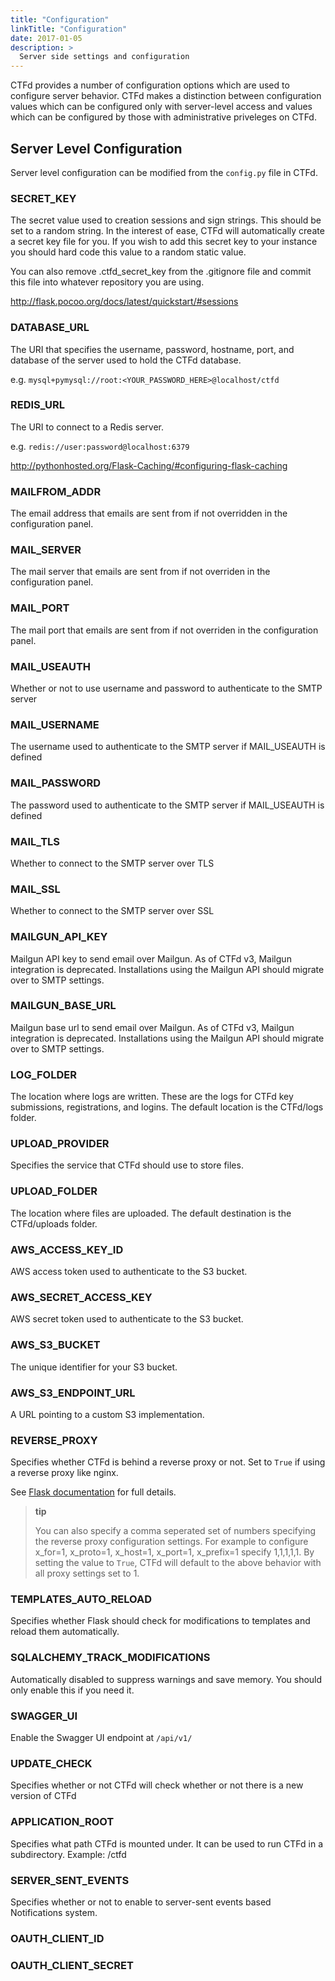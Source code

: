 ```yaml
---
title: "Configuration"
linkTitle: "Configuration"
date: 2017-01-05
description: >
  Server side settings and configuration
---
```


CTFd provides a number of configuration options which are used to
configure server behavior. CTFd makes a distinction between
configuration values which can be configured only with server-level
access and values which can be configured by those with administrative
priveleges on CTFd.

## Server Level Configuration

Server level configuration can be modified from the `config.py` file in
CTFd.

### SECRET_KEY

The secret value used to creation sessions and sign strings. This should
be set to a random string. In the interest of ease, CTFd will
automatically create a secret key file for you. If you wish to add this
secret key to your instance you should hard code this value to a random
static value.

You can also remove .ctfd_secret_key from the .gitignore file and
commit this file into whatever repository you are using.

<http://flask.pocoo.org/docs/latest/quickstart/#sessions>

### DATABASE_URL

The URI that specifies the username, password, hostname, port, and
database of the server used to hold the CTFd database.

e.g. `mysql+pymysql://root:<YOUR_PASSWORD_HERE>@localhost/ctfd`

### REDIS_URL

The URI to connect to a Redis server.

e.g. `redis://user:password@localhost:6379`

<http://pythonhosted.org/Flask-Caching/#configuring-flask-caching>

### MAILFROM_ADDR

The email address that emails are sent from if not overridden in the
configuration panel.

### MAIL_SERVER

The mail server that emails are sent from if not overriden in the
configuration panel.

### MAIL_PORT

The mail port that emails are sent from if not overriden in the
configuration panel.

### MAIL_USEAUTH

Whether or not to use username and password to authenticate to the SMTP
server

### MAIL_USERNAME

The username used to authenticate to the SMTP server if MAIL_USEAUTH is
defined

### MAIL_PASSWORD

The password used to authenticate to the SMTP server if MAIL_USEAUTH is
defined

### MAIL_TLS

Whether to connect to the SMTP server over TLS

### MAIL_SSL

Whether to connect to the SMTP server over SSL

### MAILGUN_API_KEY

Mailgun API key to send email over Mailgun. As of CTFd v3, Mailgun
integration is deprecated. Installations using the Mailgun API should
migrate over to SMTP settings.

### MAILGUN_BASE_URL

Mailgun base url to send email over Mailgun. As of CTFd v3, Mailgun
integration is deprecated. Installations using the Mailgun API should
migrate over to SMTP settings.

### LOG_FOLDER

The location where logs are written. These are the logs for CTFd key
submissions, registrations, and logins. The default location is the
CTFd/logs folder.

### UPLOAD_PROVIDER

Specifies the service that CTFd should use to store files.

### UPLOAD_FOLDER

The location where files are uploaded. The default destination is the
CTFd/uploads folder.

### AWS_ACCESS_KEY_ID

AWS access token used to authenticate to the S3 bucket.

### AWS_SECRET_ACCESS_KEY

AWS secret token used to authenticate to the S3 bucket.

### AWS_S3_BUCKET

The unique identifier for your S3 bucket.

### AWS_S3_ENDPOINT_URL

A URL pointing to a custom S3 implementation.

### REVERSE_PROXY

Specifies whether CTFd is behind a reverse proxy or not. Set to `True`
if using a reverse proxy like nginx.

See [Flask
documentation](https://werkzeug.palletsprojects.com/en/0.15.x/middleware/proxy_fix/#werkzeug.middleware.proxy_fix.ProxyFix.)
for full details.

> **tip**
>
> You can also specify a comma seperated set of numbers specifying the
> reverse proxy configuration settings. For example to configure
> x_for=1, x_proto=1, x_host=1, x_port=1, x_prefix=1 specify
> 1,1,1,1,1. By setting the value to `True`, CTFd will default to the
> above behavior with all proxy settings set to 1.

### TEMPLATES_AUTO_RELOAD

Specifies whether Flask should check for modifications to templates and
reload them automatically.

### SQLALCHEMY_TRACK_MODIFICATIONS

Automatically disabled to suppress warnings and save memory. You should
only enable this if you need it.

### SWAGGER_UI

Enable the Swagger UI endpoint at `/api/v1/`

### UPDATE_CHECK

Specifies whether or not CTFd will check whether or not there is a new
version of CTFd

### APPLICATION_ROOT

Specifies what path CTFd is mounted under. It can be used to run CTFd in
a subdirectory. Example: /ctfd

### SERVER_SENT_EVENTS

Specifies whether or not to enable to server-sent events based
Notifications system.

### OAUTH_CLIENT_ID

### OAUTH_CLIENT_SECRET
